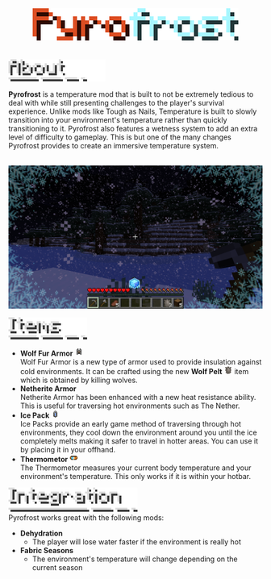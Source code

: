 <div align="center"><img src="docs/Pyrofrost.png"></div><br><br>
    <img src="docs/About.png">

**Pyrofrost** is a temperature mod that is built to not be extremely tedious to deal with while still presenting challenges to the player's survival experience.
Unlike mods like Tough as Nails, Temperature is built to slowly transition into your environment's temperature rather than quickly transitioning to it.
Pyrofrost also features a wetness system to add an extra level of difficulty to gameplay.
This is but one of the many changes Pyrofrost provides to create an immersive temperature system.<br><br>

<img src="docs/Freezing.png"><br>

<img src="docs/NewItems.png">

- **Wolf Fur Armor** <img src="src/main/resources/assets/pyrofrost/textures/item/wolf_fur_helmet.png">  
  Wolf Fur Armor is a new type of armor used to provide insulation against cold environments.
  It can be crafted using the new **Wolf Pelt** <img src="src/main/resources/assets/pyrofrost/textures/item/wolf_pelt.png"> item
  which is obtained by killing wolves.
- **Netherite Armor**  
  Netherite Armor has been enhanced with a new heat resistance ability. This is useful for traversing hot environments such as The Nether.
- **Ice Pack** <img src="src/main/resources/assets/pyrofrost/textures/item/ice_pack_full.png">  
  Ice Packs provide an early game method of traversing through hot environments, they cool down
  the environment around you until the ice completely melts making it safer to travel in hotter areas. You can use it by placing it in your offhand.
- **Thermometor** <img src="src/main/resources/assets/pyrofrost/textures/item/thermometor.png">  
  The Thermometor measures your current body temperature and your environment's temperature. This only works if it is within your hotbar.

<img src="docs/Integration.png"><br>
Pyrofrost works great with the following mods:

- **Dehydration**
  - The player will lose water faster if the environment is really hot
- **Fabric Seasons**
  - The environment's temperature will change depending on the current season